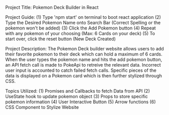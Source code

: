 Project Title: Pokemon Deck Builder in React

Project Guide: 
    (1) Type 'npm start' on terminal to boot react application
    (2) Type the Desired Pokemon Name onto Search Bar (Correct Spelling or the pokemon won't be added)
    (3) Click the Add Pokemon button
    (4) Repeat with any pokemon of your choosing (Max: 6 Cards on your deck)
    (5) To start over, click the reset button (New Deck Created)

Project Description: 
The Pokemon Deck builder website allows users to add their favorite pokemon to their deck which can hold a maximum of 6 cards.
When the user types the pokemon name and hits the add pokemon button, an API fetch call is made to PokeApi to retreive the relevant data.
Incorrect user input is accounted to catch failed fetch calls. Specific pieces of the data is displayed on a Pokemon card which is then further stylized through CSS.

Topics Utilized:
    (1) Promises and Callbacks to fetch Data from API
    (2) UseState hook to update pokemon object
    (3) Props to store specific pokemon information
    (4) User Interactive Button
    (5) Arrow functions
    (6) CSS Component to Stylize Website

